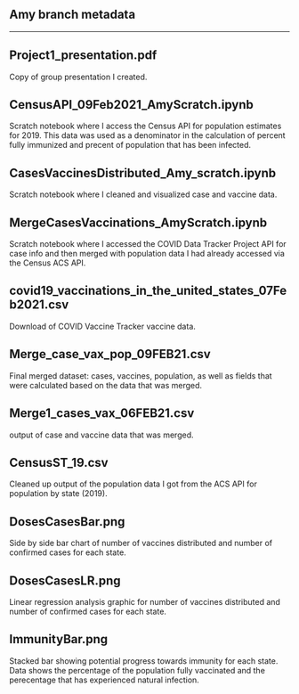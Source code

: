 ## Amy branch metadata
------------------------------------------------------------

## Project1_presentation.pdf
Copy of group presentation I created.

## CensusAPI_09Feb2021_AmyScratch.ipynb
Scratch notebook where I access the Census API for population estimates for 2019. This data was used as a denominator in the calculation of percent fully immunized and precent of population that has been infected.

## CasesVaccinesDistributed_Amy_scratch.ipynb
Scratch notebook where I cleaned and visualized case and vaccine data.

## MergeCasesVaccinations_AmyScratch.ipynb
Scratch notebook where I accessed the COVID Data Tracker Project API for case info and then merged with population data I had already accessed via the Census ACS API.

## covid19_vaccinations_in_the_united_states_07Feb2021.csv
Download of COVID Vaccine Tracker vaccine data.

## Merge_case_vax_pop_09FEB21.csv
Final merged dataset: cases, vaccines, population, as well as fields that were calculated based on the data that was merged.

## Merge1_cases_vax_06FEB21.csv
output of case and vaccine data that was merged.

## CensusST_19.csv
Cleaned up output of the population data I got from the ACS API for population by state (2019).

## DosesCasesBar.png
Side by side bar chart of number of vaccines distributed and number of confirmed cases for each state.

## DosesCasesLR.png
Linear regression analysis graphic for number of vaccines distributed and number of confirmed cases for each state.

## ImmunityBar.png
Stacked bar showing potential progress towards immunity for each state. Data shows the percentage of the population fully vaccinated and the perecentage that has experienced natural infection.
